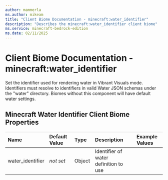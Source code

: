 ```yaml
---
author: mammerla
ms.author: mikeam
title: "Client Biome Documentation - minecraft:water_identifier"
description: "Describes the minecraft:water_identifier client biome"
ms.service: minecraft-bedrock-edition
ms.date: 02/11/2025 
---
```


# Client Biome Documentation - minecraft:water_identifier

Set the identifier used for rendering water in Vibrant Visuals mode. Identifiers must resolve to identifiers in valid Water JSON schemas under the "water" directory. Biomes without this component will have default water settings.


## Minecraft Water Identifier Client Biome Properties

|Name       |Default Value |Type |Description |Example Values |
|:----------|:-------------|:----|:-----------|:------------- |
| water_identifier | *not set* | Object | Identifier of water definition to use |  | 